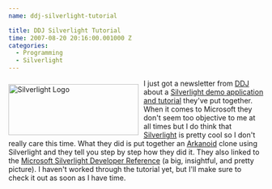 ```yaml
---
name: ddj-silverlight-tutorial

title: DDJ Silverlight Tutorial
time: 2007-08-20 20:16:00.001000 Z
categories:
  - Programming
  - Silverlight
---
```


<img src="http://silverlight.net/Themes/silverlight/images/logo.jpg" style="margin: 10px 10px 0pt 0pt; float: left; width: 257px; height: 101px;" title="Silverlight Logo" />I just got a newsletter from <a href="http://www.ddj.com/">DDJ</a> about a <a href="http://ddjsilverlight.com/">Silverlight demo application and tutorial</a> they've put together. When it comes to Microsoft they don't seem too objective to me at all times but I do think that <a href="http://silverlight.net/">Silverlight</a> is pretty cool so I don't really care this time.
What they did is put together an <a href="http://en.wikipedia.org/wiki/Arkanoid">Arkanoid</a> clone using Silverlight and they tell you step by step how they did it. They also linked to the <a href="http://ddjsilverlight.com/tutorial/images/dev_reference.png">Microsoft Silverlight Developer Reference</a> (a big, insightful, and pretty picture). I haven't worked through the tutorial yet, but I'll make sure to check it out as soon as I have time.
